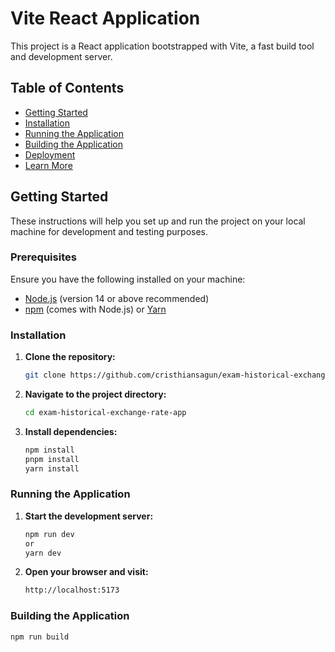 # Vite React Application

This project is a React application bootstrapped with Vite, a fast build tool and development server.

## Table of Contents

- [Getting Started](#getting-started)
- [Installation](#installation)
- [Running the Application](#running-the-application)
- [Building the Application](#building-the-application)
- [Deployment](#deployment)
- [Learn More](#learn-more)

## Getting Started

These instructions will help you set up and run the project on your local machine for development and testing purposes.

### Prerequisites

Ensure you have the following installed on your machine:

- [Node.js](https://nodejs.org/) (version 14 or above recommended)
- [npm](https://www.npmjs.com/) (comes with Node.js) or [Yarn](https://yarnpkg.com/)

### Installation

1. **Clone the repository:**

   ```bash
   git clone https://github.com/cristhiansagun/exam-historical-exchange-rate-app.git

2. **Navigate to the project directory:**

   ```bash
   cd exam-historical-exchange-rate-app

2. **Install dependencies:**

   ```bash
   npm install
   pnpm install
   yarn install


### Running the Application

1. **Start the development server:**

   ```bash
   npm run dev
   or
   yarn dev
   
2. **Open your browser and visit:**

   ```bash
   http://localhost:5173

### Building the Application

   ```bash
   npm run build